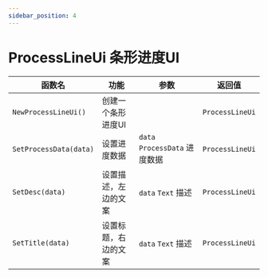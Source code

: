 ```yaml
---
sidebar_position: 4
---
```


# ProcessLineUi 条形进度UI

|函数名|功能|参数|返回值|
|--|--|--|--|
|`NewProcessLineUi()`|创建一个条形进度UI||`ProcessLineUi`|
|`SetProcessData(data)`|设置进度数据|`data` `ProcessData` 进度数据|`ProcessLineUi`|
|`SetDesc(data)`|设置描述，左边的文案|`data` `Text` 描述|`ProcessLineUi`|
|`SetTitle(data)`|设置标题，右边的文案|`data` `Text` 描述|`ProcessLineUi`|